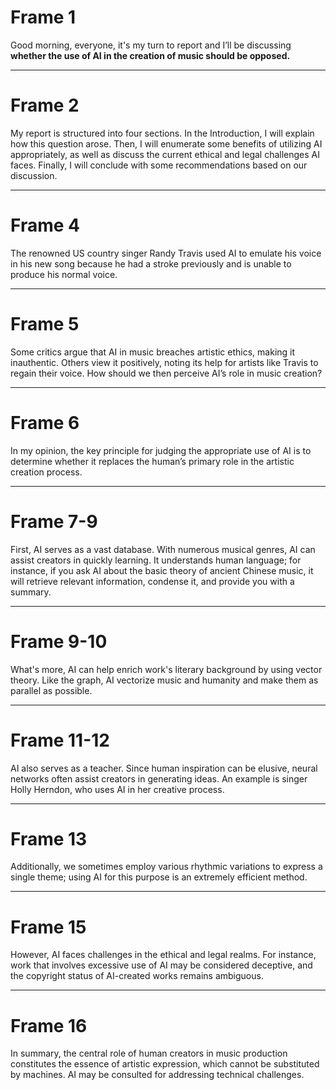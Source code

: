# Frame 1

Good morning, everyone, it's my turn to report and  I’ll be discussing **whether the use of AI in the creation of music should be opposed.**

---

# Frame 2

My report is structured into four sections. In the Introduction, I will explain how this question arose. Then, I will enumerate some benefits of utilizing AI appropriately, as well as discuss the current ethical and legal challenges AI faces. Finally, I will conclude with some recommendations based on our discussion.

---

# Frame 4

The renowned US country singer Randy Travis used AI to emulate his voice in his new song because he had a stroke previously and is unable to produce his normal voice.

---

# Frame 5

Some critics argue that AI in music breaches artistic ethics, making it inauthentic. Others view it positively, noting its help for artists like Travis to regain their voice. How should we then perceive AI’s role in music creation?

---

# Frame 6

In my opinion, the key principle for judging the appropriate use of AI is to determine whether it replaces the human’s primary role in the artistic creation process.

---

# Frame 7-9

First, AI serves as a vast database. With numerous musical genres, AI can assist creators in quickly learning. It understands human language; for instance, if you ask AI about the basic theory of ancient Chinese music, it will retrieve relevant information, condense it, and provide you with a summary.

---

# Frame 9-10

What's more, AI can help enrich work's literary background by using vector theory. Like the graph, AI vectorize music and humanity and make them as parallel as possible.

---

# Frame 11-12

AI also serves as a teacher. Since human inspiration can be elusive, neural networks often assist creators in generating ideas. An example is singer Holly Herndon, who uses AI in her creative process.

---

# Frame 13

Additionally, we sometimes employ various rhythmic variations to express a single theme; using AI for this purpose is an extremely efficient method.

---

# Frame 15

However, AI faces challenges in the ethical and legal realms. For instance, work that involves excessive use of AI may be considered deceptive, and the copyright status of AI-created works remains ambiguous.

---

# Frame 16

In summary, the central role of human creators in music production constitutes the essence of artistic expression, which cannot be substituted by machines. AI may be consulted for addressing technical challenges.
